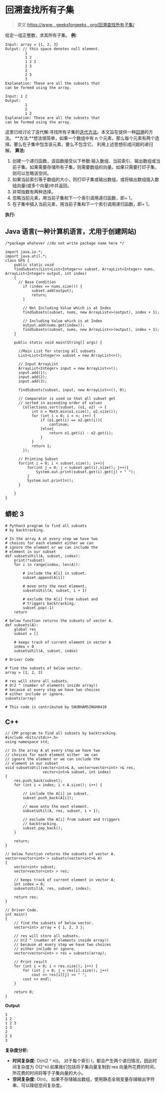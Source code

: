 # 回溯查找所有子集

> 原文:[https://www . geeksforgeeks . org/回溯查找所有子集/](https://www.geeksforgeeks.org/backtracking-to-find-all-subsets/)

给定一组正整数，求其所有子集。
**例:**

```
Input: array = {1, 2, 3}
Output: // this space denotes null element. 
         1
         1 2
         1 2 3
         1 3
         2
         2 3
         3
Explanation: These are all the subsets that 
can be formed using the array.

Input: 1 2
Output: 
         1 
         2
         1 2
Explanation: These are all the subsets that 
can be formed using the array.
```

这里已经讨论了迭代解:寻找所有子集的[迭代方法](https://www.geeksforgeeks.org/power-set/)。本文旨在提供一种[回溯](https://www.geeksforgeeks.org/backtracking-algorithms/)的方法。
**方法:**想法很简单，如果一个数组中有 n 个元素，那么每个元素有两个选择。要么在子集中包含该元素，要么不包含它。
利用上述思想形成问题的递归解。
**算法:**

1.  创建一个递归函数，该函数接受以下参数:输入数组、当前索引、输出数组或当前子集。如果需要存储所有子集，则需要数组的向量。如果只需要打印子集，则可以忽略该空间。
2.  如果当前索引等于数组的大小，则打印子集或输出数组，或将输出数组插入数组向量(或多个向量)中并返回。
3.  非常指数有两种选择。
4.  忽略当前元素，用当前子集和下一个索引调用递归函数，即+ 1。
5.  在子集中插入当前元素，用当前子集和下一个索引调用递归函数，即+ 1。

**执行:**

## Java 语言(一种计算机语言，尤用于创建网站)

```
/*package whatever //do not write package name here */

import java.io.*;
import java.util.*;
class GFG {
    public static void
    findSubsets(List<List<Integer>> subset, ArrayList<Integer> nums, ArrayList<Integer> output, int index)
    {
      // Base Condition
        if (index == nums.size()) {
            subset.add(output);
            return;
        }

        // Not Including Value which is at Index
        findSubsets(subset, nums, new ArrayList<>(output), index + 1);

        // Including Value which is at Index
        output.add(nums.get(index));
        findSubsets(subset, nums, new ArrayList<>(output), index + 1);
    }

    public static void main(String[] args) {

      //Main List for storing all subsets
      List<List<Integer>> subset = new ArrayList<>();

      // Input ArrayList
      ArrayList<Integer> input = new ArrayList<>();
      input.add(1);
      input.add(2);
      input.add(3);

      findSubsets(subset, input, new ArrayList<>(), 0);

      // Comparator is used so that all subset get
      // sorted in ascending order of values
        Collections.sort(subset, (o1, o2) -> {
            int n = Math.min(o1.size(), o2.size());
            for (int i = 0; i < n; i++) {
                if (o1.get(i) == o2.get(i)){
                    continue;
                }else{
                    return o1.get(i) - o2.get(i);
                }
            }
            return 1;
        });

      // Printing Subset
      for(int i = 0; i < subset.size(); i++){
          for(int j = 0; j < subset.get(i).size(); j++){
              System.out.print(subset.get(i).get(j) + " ");
          }
          System.out.println();
      }

    }
}
```

## 蟒蛇 3

```
# Python3 program to find all subsets
# by backtracking.

# In the array A at every step we have two
# choices for each element either we can
# ignore the element or we can include the
# element in our subset
def subsetsUtil(A, subset, index):
    print(*subset)
    for i in range(index, len(A)):

        # include the A[i] in subset.
        subset.append(A[i])

        # move onto the next element.
        subsetsUtil(A, subset, i + 1)

        # exclude the A[i] from subset and
        # triggers backtracking.
        subset.pop(-1)
    return

# below function returns the subsets of vector A.
def subsets(A):
    global res
    subset = []

    # keeps track of current element in vector A
    index = 0
    subsetsUtil(A, subset, index)

# Driver Code

# find the subsets of below vector.
array = [1, 2, 3]

# res will store all subsets.
# O(2 ^ (number of elements inside array))
# because at every step we have two choices
# either include or ignore.
subsets(array)

# This code is contributed by SHUBHAMSINGH8410
```

## C++

```
// CPP program to find all subsets by backtracking.
#include <bits/stdc++.h>
using namespace std;

// In the array A at every step we have two
// choices for each element either  we can
// ignore the element or we can include the
// element in our subset
void subsetsUtil(vector<int>& A, vector<vector<int> >& res,
                 vector<int>& subset, int index)
{
    res.push_back(subset);
    for (int i = index; i < A.size(); i++) {

        // include the A[i] in subset.
        subset.push_back(A[i]);

        // move onto the next element.
        subsetsUtil(A, res, subset, i + 1);

        // exclude the A[i] from subset and triggers
        // backtracking.
        subset.pop_back();
    }

    return;
}

// below function returns the subsets of vector A.
vector<vector<int> > subsets(vector<int>& A)
{
    vector<int> subset;
    vector<vector<int> > res;

    // keeps track of current element in vector A;
    int index = 0;
    subsetsUtil(A, res, subset, index);

    return res;
}

// Driver Code.
int main()
{
    // find the subsets of below vector.
    vector<int> array = { 1, 2, 3 };

    // res will store all subsets.
    // O(2 ^ (number of elements inside array))
    // because at every step we have two choices
    // either include or ignore.
    vector<vector<int> > res = subsets(array);

    // Print result
    for (int i = 0; i < res.size(); i++) {
        for (int j = 0; j < res[i].size(); j++)
            cout << res[i][j] << " ";
        cout << endl;
    }

    return 0;
}
```

**Output**

```
1 
1 2 
1 2 3 
1 3 
2 
2 3 
3 

```

**复杂度分析:**

*   **时间复杂度:** O(n(2 ^ n))。
    对于每个索引 I，都会产生两个递归情况，因此时间复杂度为 O(2^n).如果我们包括将子集向量复制到 res 向量所花费的时间，所花费的时间将等于子集向量的大小。
*   **空间复杂度:** O(n)。
    如果不存储输出数组，使用静态全局变量存储输出字符串，可以降低空间复杂度。